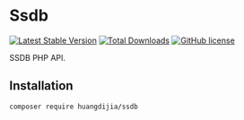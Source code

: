 # Ssdb

[![Latest Stable Version](https://poser.pugx.org/huangdijia/ssdb/version.png)](https://packagist.org/packages/huangdijia/ssdb)
[![Total Downloads](https://poser.pugx.org/huangdijia/ssdb/d/total.png)](https://packagist.org/packages/huangdijia/ssdb)
[![GitHub license](https://img.shields.io/github/license/huangdijia/ssdb)](https://github.com/huangdijia/ssdb)

SSDB PHP API.

## Installation

```bash
composer require huangdijia/ssdb
```
